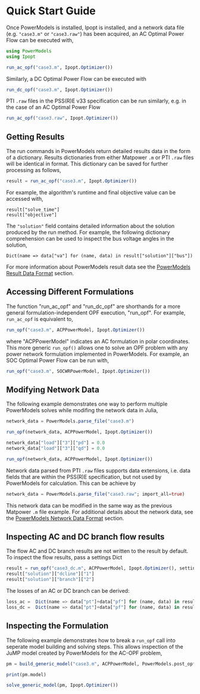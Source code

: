 # Quick Start Guide

Once PowerModels is installed, Ipopt is installed, and a network data file (e.g. `"case3.m"` or `"case3.raw"`) has been acquired, an AC Optimal Power Flow can be executed with,

```julia
using PowerModels
using Ipopt

run_ac_opf("case3.m", Ipopt.Optimizer())
```

Similarly, a DC Optimal Power Flow can be executed with

```julia
run_dc_opf("case3.m", Ipopt.Optimizer())
```

PTI `.raw` files in the PSS(R)E v33 specification can be run similarly, e.g. in the case of an AC Optimal Power Flow

```julia
run_ac_opf("case3.raw", Ipopt.Optimizer())
```

## Getting Results

The run commands in PowerModels return detailed results data in the form of a dictionary. Results dictionaries from either Matpower `.m` or PTI `.raw` files will be identical in format. This dictionary can be saved for further processing as follows,

```julia
result = run_ac_opf("case3.m", Ipopt.Optimizer())
```

For example, the algorithm's runtime and final objective value can be accessed with,

```
result["solve_time"]
result["objective"]
```

The `"solution"` field contains detailed information about the solution produced by the run method.
For example, the following dictionary comprehension can be used to inspect the bus voltage angles in the solution,

```
Dict(name => data["va"] for (name, data) in result["solution"]["bus"])
```

For more information about PowerModels result data see the [PowerModels Result Data Format](@ref) section.


## Accessing Different Formulations

The function "run_ac_opf" and "run_dc_opf" are shorthands for a more general formulation-independent OPF execution, "run_opf".
For example, `run_ac_opf` is equivalent to,

```julia
run_opf("case3.m", ACPPowerModel, Ipopt.Optimizer())
```

where "ACPPowerModel" indicates an AC formulation in polar coordinates.  This more generic `run_opf()` allows one to solve an OPF problem with any power network formulation implemented in PowerModels.  For example, an SOC Optimal Power Flow can be run with,

```julia
run_opf("case3.m", SOCWRPowerModel, Ipopt.Optimizer())
```

## Modifying Network Data
The following example demonstrates one way to perform multiple PowerModels solves while modifing the network data in Julia,

```julia
network_data = PowerModels.parse_file("case3.m")

run_opf(network_data, ACPPowerModel, Ipopt.Optimizer())

network_data["load"]["3"]["pd"] = 0.0
network_data["load"]["3"]["qd"] = 0.0

run_opf(network_data, ACPPowerModel, Ipopt.Optimizer())
```

Network data parsed from PTI `.raw` files supports data extensions, i.e. data fields that are within the PSS(R)E specification, but not used by PowerModels for calculation. This can be achieve by

```julia
network_data = PowerModels.parse_file("case3.raw"; import_all=true)
```

This network data can be modified in the same way as the previous Matpower `.m` file example. For additional details about the network data, see the [PowerModels Network Data Format](@ref) section.

## Inspecting AC and DC branch flow results
The flow AC and DC branch results are not written to the result by default. To inspect the flow results, pass a settings Dict
```julia
result = run_opf("case3_dc.m", ACPPowerModel, Ipopt.Optimizer(), setting = Dict("output" => Dict("branch_flows" => true)))
result["solution"]["dcline"]["1"]
result["solution"]["branch"]["2"]
```

The losses of an AC or DC branch can be derived:
```julia
loss_ac =  Dict(name => data["pt"]+data["pf"] for (name, data) in result["solution"]["branch"])
loss_dc =  Dict(name => data["pt"]+data["pf"] for (name, data) in result["solution"]["dcline"])
```


## Inspecting the Formulation
The following example demonstrates how to break a `run_opf` call into seperate model building and solving steps.  This allows inspection of the JuMP model created by PowerModels for the AC-OPF problem,

```julia
pm = build_generic_model("case3.m", ACPPowerModel, PowerModels.post_opf)

print(pm.model)

solve_generic_model(pm, Ipopt.Optimizer())
```
